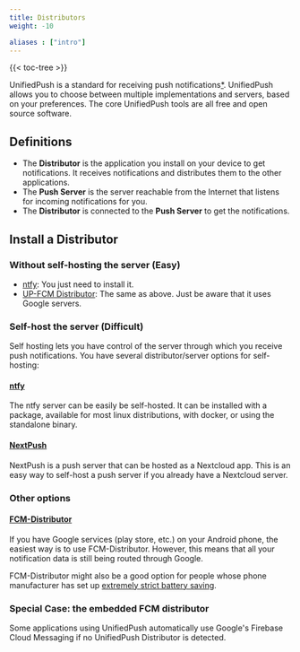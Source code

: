 ```yaml
---
title: Distributors
weight: -10

aliases : ["intro"]
---
```


{{< toc-tree >}}

UnifiedPush is a standard for receiving push notifications[*](/users/faq/#what-are-push-notifications).
UnifiedPush allows you to choose between multiple implementations and servers, based on your preferences. The core UnifiedPush tools are all free and open source software.

## Definitions
* The **Distributor** is the application you install on your device to get notifications. It receives notifications and distributes them to the other applications.
* The **Push Server** is the server reachable from the Internet that listens for incoming notifications for you.
* The **Distributor** is connected to the **Push Server** to get the notifications.

## Install a Distributor

### Without self-hosting the server (Easy)

* [ntfy](/users/distributors/ntfy): You just need to install it.
* [UP-FCM Distributor](/users/distributors/fcm): The same as above. Just be aware that it uses Google servers.

### Self-host the server (Difficult)

Self hosting lets you have control of the server through which you receive push notifications. You have several distributor/server options for self-hosting:

#### [ntfy](/users/distributors/ntfy)

The ntfy server can be easily be self-hosted. It can be installed with a package, available for most linux distributions, with docker, or using the standalone binary.

#### [NextPush](/users/distributors/nextpush)

NextPush is a push server that can be hosted as a Nextcloud app. This is an easy way to self-host a push server if you already have a Nextcloud server.

### Other options

#### [FCM-Distributor](/users/distributors/fcm)

If you have Google services (play store, etc.) on your Android phone, the easiest way is to use FCM-Distributor. However, this means that all your notification data is still being routed through Google.

FCM-Distributor might also be a good option for people whose phone manufacturer has set up [extremely strict battery saving](https://dontkillmyapp.com/).

### Special Case: the embedded FCM distributor

Some applications using UnifiedPush automatically use Google's Firebase Cloud Messaging if no UnifiedPush Distributor is detected.

